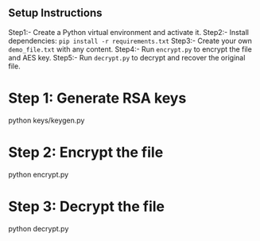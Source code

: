 ## Setup Instructions

Step1:- Create a Python virtual environment and activate it.
Step2:- Install dependencies: `pip install -r requirements.txt`
Step3:- Create your own `demo_file.txt` with any content.
Step4:- Run `encrypt.py` to encrypt the file and AES key.
Step5:- Run `decrypt.py` to decrypt and recover the original file.

# Step 1: Generate RSA keys
python keys/keygen.py

# Step 2: Encrypt the file
python encrypt.py

# Step 3: Decrypt the file
python decrypt.py